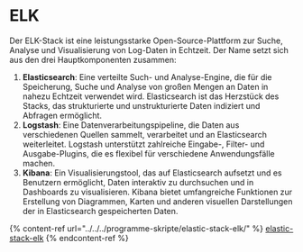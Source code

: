 # ELK

Der ELK-Stack ist eine leistungsstarke Open-Source-Plattform zur Suche, Analyse und Visualisierung von Log-Daten in Echtzeit. Der Name setzt sich aus den drei Hauptkomponenten zusammen:

1. **Elasticsearch**: Eine verteilte Such- und Analyse-Engine, die für die Speicherung, Suche und Analyse von großen Mengen an Daten in nahezu Echtzeit verwendet wird. Elasticsearch ist das Herzstück des Stacks, das strukturierte und unstrukturierte Daten indiziert und Abfragen ermöglicht.
2. **Logstash**: Eine Datenverarbeitungspipeline, die Daten aus verschiedenen Quellen sammelt, verarbeitet und an Elasticsearch weiterleitet. Logstash unterstützt zahlreiche Eingabe-, Filter- und Ausgabe-Plugins, die es flexibel für verschiedene Anwendungsfälle machen.
3. **Kibana**: Ein Visualisierungstool, das auf Elasticsearch aufsetzt und es Benutzern ermöglicht, Daten interaktiv zu durchsuchen und in Dashboards zu visualisieren. Kibana bietet umfangreiche Funktionen zur Erstellung von Diagrammen, Karten und anderen visuellen Darstellungen der in Elasticsearch gespeicherten Daten.

{% content-ref url="../../../programme-skripte/elastic-stack-elk/" %}
[elastic-stack-elk](../../../programme-skripte/elastic-stack-elk/)
{% endcontent-ref %}
